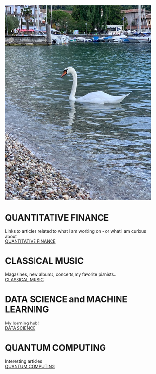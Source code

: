 
![IMG_2678](IMG_2678.jpg)

# QUANTITATIVE FINANCE

Links to articles related to what I am working on - or what I am curious about\
[QUANTITATIVE FINANCE ](quantfinance.md)

# CLASSICAL MUSIC

Magazines, new albums, concerts,my favorite pianists..\
[CLASSICAL MUSIC](classicalmusic.md)

# DATA SCIENCE and MACHINE LEARNING

My learning hub!\
[DATA SCIENCE](DataScience.md)

# QUANTUM COMPUTING

Interesting articles\
[QUANTUM COMPUTING](qc.md)
